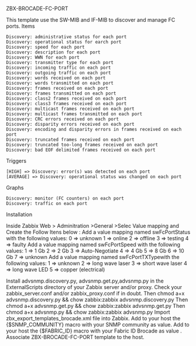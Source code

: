 ZBX-BROCADE-FC-PORT

This template use the SW-MIB and IF-MIB to discover and manage FC ports.
Items

    Discovery: administrative status for each port
    Discovery: operational status for earch port
    Discovery: speed for each port
    Discovery: description for each port
    Discovery: WWN for each port
    Discovery: transmitter type for each port
    Discovery: incoming traffic on each port
    Discovery: outgoing traffic on each port
    Discovery: words received on each port
    Discovery: words transmitted on each port
    Discovery: frames received on each port
    Discovery: frames transmitted on each port
    Discovery: class2 frames received on each port
    Discovery: class3 frames received on each port
    Discovery: multicast frames received on each port
    Discovery: multicast frames transmitted on each port
    Discovery: CRC errors received on each port
    Discovery: disparity errors received on each port
    Discovery: encoding and disparity errors in frames received on each port
    Discovery: truncated frames received on each port
    Discovery: truncated too-long frames received on each port
    Discovery: bad EOF delimited frames received on each port

Triggers

    [HIGH] => Discovery: error(s) was detected on each port
    [AVERAGE] => Discovery: operational status was changed on each port

Graphs

    Discovery: monitor (FC counters) on each port
    Discovery: traffic on each port

Installation

Inside Zabbix Web > Adminitration >General >Selec Value mapping and Create the Follow Itens below : 
    Add a value mapping named swFcPortStatus with the following values:
        0 => unknown
        1 => online
        2 => offline
        3 => testing
        4 => faulty
    Add a value mapping named swFcPortSpeed with the following values:
        1 => 1 Gb
        2 => 2 Gb
        3 => Auto-Negotiate
        4 => 4 Gb
        5 => 8 Gb
        6 => 10 Gb
        7 => unknown
    Add a value mapping named swFcPortTXTypewith the following values:
        1 => unknown
        2 => long wave laser
        3 => short wave laser
        4 => long wave LED
        5 => copper (electrical)

Install advsnmp.discovery.py, advsnmp.get.py,advsnmp.py  in the ExternalScripts directory of your Zabbix server and/or proxy. Check your zabbix_server.conf and/or zabbix_proxy.conf if in doubt.
Then chmod a+x advsnmp.discovery.py && chow zabbix:zabbix advsnmp.discovery.py
Then chmod a+x advsnmp.get.py && chow zabbix:zabbix  advsnmp.get.py
Then chmod a+x advsnmp.py && chow zabbix:zabbix  advsnmp.py 
Import zbx_export_templates_brocade.xml file into Zabbix.
Add to your host the {$SNMP_COMMUNITY} macro with your SNMP community as value.
Add to your host the {$FABRIC_ID} macro with your Fabric ID Brocade  as value . 
Associate ZBX-BROCADE-FC-PORT template to the host.
